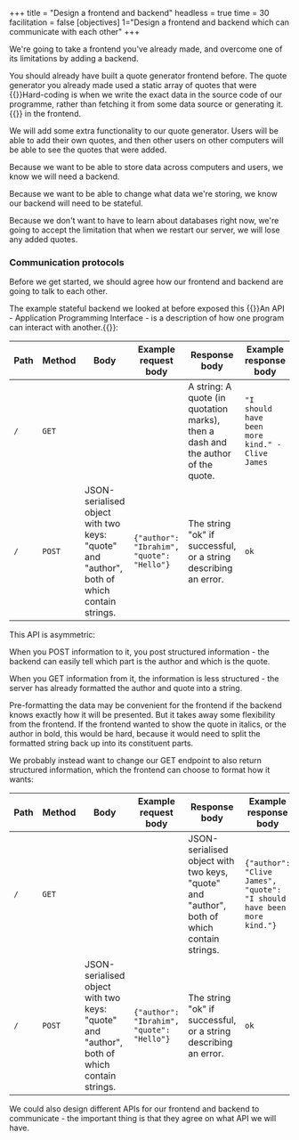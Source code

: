 +++
title = "Design a frontend and backend"
headless = true
time = 30
facilitation = false
[objectives]
    1="Design a frontend and backend which can communicate with each other"
+++

We're going to take a frontend you've already made, and overcome one of its limitations by adding a backend.

You should already have built a quote generator frontend before. The quote generator you already made used a static array of quotes that were {{<tooltip title="hard-coded">}}Hard-coding is when we write the exact data in the source code of our programme, rather than fetching it from some data source or generating it.{{</tooltip>}} in the frontend.

We will add some extra functionality to our quote generator. Users will be able to add their own quotes, and then other users on other computers will be able to see the quotes that were added.

Because we want to be able to store data across computers and users, we know we will need a backend.

Because we want to be able to change what data we're storing, we know our backend will need to be stateful.

Because we don't want to have to learn about databases right now, we're going to accept the limitation that when we restart our server, we will lose any added quotes.

### Communication protocols

Before we get started, we should agree how our frontend and backend are going to talk to each other.

The example stateful backend we looked at before exposed this {{<tooltip title="API">}}An API - Application Programming Interface - is a description of how one program can interact with another.{{</tooltip>}}:

| Path | Method | Body | Example request body | Response body | Example response body |
| ---- | ------ | ---- | -------------------- | ------------- | --------------------- |
| `/`  | `GET`  |      |                      | A string: A quote (in quotation marks), then a dash and the author of the quote. | `"I should have been more kind." -Clive James` |
| `/`  | `POST` | JSON-serialised object with two keys: "quote" and "author", both of which contain strings. | `{"author": "Ibrahim", "quote": "Hello"}` | The string "ok" if successful, or a string describing an error. | `ok` |

This API is asymmetric:

When you POST information to it, you post structured information - the backend can easily tell which part is the author and which is the quote.

When you GET information from it, the information is less structured - the server has already formatted the author and quote into a string.

Pre-formatting the data may be convenient for the frontend if the backend knows exactly how it will be presented. But it takes away some flexibility from the frontend. If the frontend wanted to show the quote in italics, or the author in bold, this would be hard, because it would need to split the formatted string back up into its constituent parts.

We probably instead want to change our GET endpoint to also return structured information, which the frontend can choose to format how it wants:

| Path | Method | Body | Example request body | Response body | Example response body |
| ---- | ------ | ---- | -------------------- | ------------- | --------------------- |
| `/`  | `GET`  |      |                      | JSON-serialised object with two keys, "quote" and "author", both of which contain strings. | `{"author": "Clive James", "quote": "I should have been more kind."}` |
| `/`  | `POST` | JSON-serialised object with two keys: "quote" and "author", both of which contain strings. | `{"author": "Ibrahim", "quote": "Hello"}` | The string "ok" if successful, or a string describing an error. | `ok` |

We could also design different APIs for our frontend and backend to communicate - the important thing is that they agree on what API we will have.
